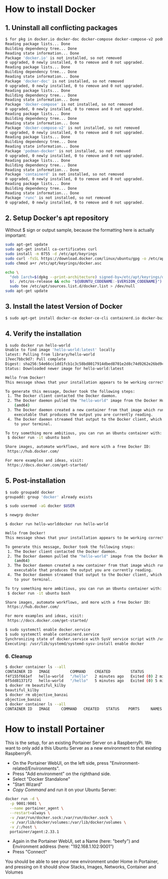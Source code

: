 # How to install Docker

## 1. Uninstall all conflicting packages
```bash
$ for pkg in docker.io docker-doc docker-compose docker-compose-v2 podman-docker containerd runc; do sudo apt-get remove $pkg; done
Reading package lists... Done
Building dependency tree... Done
Reading state information... Done
Package 'docker.io' is not installed, so not removed
0 upgraded, 0 newly installed, 0 to remove and 0 not upgraded.
Reading package lists... Done
Building dependency tree... Done
Reading state information... Done
Package 'docker-doc' is not installed, so not removed
0 upgraded, 0 newly installed, 0 to remove and 0 not upgraded.
Reading package lists... Done
Building dependency tree... Done
Reading state information... Done
Package 'docker-compose' is not installed, so not removed
0 upgraded, 0 newly installed, 0 to remove and 0 not upgraded.
Reading package lists... Done
Building dependency tree... Done
Reading state information... Done
Package 'docker-compose-v2' is not installed, so not removed
0 upgraded, 0 newly installed, 0 to remove and 0 not upgraded.
Reading package lists... Done
Building dependency tree... Done
Reading state information... Done
Package 'podman-docker' is not installed, so not removed
0 upgraded, 0 newly installed, 0 to remove and 0 not upgraded.
Reading package lists... Done
Building dependency tree... Done
Reading state information... Done
Package 'containerd' is not installed, so not removed
0 upgraded, 0 newly installed, 0 to remove and 0 not upgraded.
Reading package lists... Done
Building dependency tree... Done
Reading state information... Done
Package 'runc' is not installed, so not removed
0 upgraded, 0 newly installed, 0 to remove and 0 not upgraded.
```

## 2. Setup Docker's apt repository
Without $ sign or output sample, because the formatting here is actually important:
```bash
sudo apt-get update
sudo apt-get install ca-certificates curl
sudo install -m 0755 -d /etc/apt/keyrings
sudo curl -fsSL https://download.docker.com/linux/ubuntu/gpg -o /etc/apt/keyrings/docker.asc
sudo chmod a+r /etc/apt/keyrings/docker.asc

echo \
  "deb [arch=$(dpkg --print-architecture) signed-by=/etc/apt/keyrings/docker.asc] https://download.docker.com/linux/ubuntu \
  $(. /etc/os-release && echo "${UBUNTU_CODENAME:-$VERSION_CODENAME}") stable" | \
  sudo tee /etc/apt/sources.list.d/docker.list > /dev/null
sudo apt-get update
```

## 3. Install the latest Version of Docker
```bash
$ sudo apt-get install docker-ce docker-ce-cli containerd.io docker-buildx-plugin docker-compose-plugin
```

## 4. Verify the installation
```bash
$ sudo docker run hello-world
Unable to find image 'hello-world:latest' locally
latest: Pulling from library/hello-world
17eec7bbc9d7: Pull complete 
Digest: sha256:54e66cc1dd1fcb1c3c58bd8017914dbed8701e2d8c74d9262e26bd9cc1642d31
Status: Downloaded newer image for hello-world:latest

Hello from Docker!
This message shows that your installation appears to be working correctly.

To generate this message, Docker took the following steps:
 1. The Docker client contacted the Docker daemon.
 2. The Docker daemon pulled the "hello-world" image from the Docker Hub.
    (amd64)
 3. The Docker daemon created a new container from that image which runs the
    executable that produces the output you are currently reading.
 4. The Docker daemon streamed that output to the Docker client, which sent it
    to your terminal.

To try something more ambitious, you can run an Ubuntu container with:
 $ docker run -it ubuntu bash

Share images, automate workflows, and more with a free Docker ID:
 https://hub.docker.com/

For more examples and ideas, visit:
 https://docs.docker.com/get-started/
```

## 5. Post-installation
```bash
$ sudo groupadd docker
groupadd: group 'docker' already exists
```
```bash
$ sudo usermod -aG docker $USER
```
```bash
$ newgrp docker
```
```bash
$ docker run hello-worlddocker run hello-world

Hello from Docker!
This message shows that your installation appears to be working correctly.

To generate this message, Docker took the following steps:
 1. The Docker client contacted the Docker daemon.
 2. The Docker daemon pulled the "hello-world" image from the Docker Hub.
    (amd64)
 3. The Docker daemon created a new container from that image which runs the
    executable that produces the output you are currently reading.
 4. The Docker daemon streamed that output to the Docker client, which sent it
    to your terminal.

To try something more ambitious, you can run an Ubuntu container with:
 $ docker run -it ubuntu bash

Share images, automate workflows, and more with a free Docker ID:
 https://hub.docker.com/

For more examples and ideas, visit:
 https://docs.docker.com/get-started/
```
```bash
$ sudo systemctl enable docker.service
$ sudo systemctl enable containerd.service
Synchronizing state of docker.service with SysV service script with /usr/lib/systemd/systemd-sysv-install.
Executing: /usr/lib/systemd/systemd-sysv-install enable docker
```

### 6. Cleanup
```bash
$ docker container ls --all
CONTAINER ID   IMAGE         COMMAND    CREATED         STATUS                     PORTS     NAMES
f4f155f661ef   hello-world   "/hello"   2 minutes ago   Exited (0) 2 minutes ago             beautiful_kilby
0f5dd81371f2   hello-world   "/hello"   5 minutes ago   Exited (0) 5 minutes ago             objective_banzai
$ docker rm beautiful_kilby
beautiful_kilby
$ docker rm objective_banzai
objective_banzai
$ docker container ls --all
CONTAINER ID   IMAGE     COMMAND   CREATED   STATUS    PORTS     NAMES
```

# How to install Portainer
This is the setup, for an existing Portainer Server on a RaspberryPi. We want to only add a this Ubuntu Server as a new environment to that existing RaspberryPi.

- On the Portainer WebUI, on the left side, press "Environment-related/Environments".
- Press "Add environment" on the righthand side.
- Select "Docker Standalone"
- "Start Wizard"
- *Copy Command* and run it on your Ubuntu Server:
```bash
docker run -d \
  -p 9001:9001 \
  --name portainer_agent \
  --restart=always \
  -v /var/run/docker.sock:/var/run/docker.sock \
  -v /var/lib/docker/volumes:/var/lib/docker/volumes \
  -v /:/host \
  portainer/agent:2.33.1
```
- Again in the Portainer WebUI, set a Name (here: "beefy") and Environment address (here: "192.168.1.102:9001")
- Press "Connect"

You should be able to see your new environment under Home in Portainer, and pressing on it should show Stacks, Images, Networks, Container and Volumes
